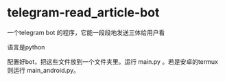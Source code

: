 # telegram-read_article-bot
一个telegram bot 的程序，它能一段段地发送三体给用户看

语言是python

配置好bot，把这些文件放到一个文件夹里。运行 main.py 。若是安卓的termux 则运行 main_android.py。

